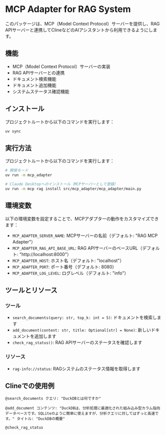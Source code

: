 # MCP Adapter for RAG System

このパッケージは、MCP（Model Context Protocol）サーバーを提供し、RAG APIサーバーと連携してClineなどのAIアシスタントから利用できるようにします。

## 機能

- MCP（Model Context Protocol）サーバーの実装
- RAG APIサーバーとの連携
- ドキュメント検索機能
- ドキュメント追加機能
- システムステータス確認機能

## インストール

プロジェクトルートから以下のコマンドを実行します：

```bash
uv sync
```

## 実行方法

プロジェクトルートから以下のコマンドを実行します：

```bash
# 開発モード
uv run -m mcp_adapter

# Claude Desktopへのインストール（MCPサーバーとして登録）
uv run -m mcp rag install src/mcp_adapter/mcp_adapter/main.py
```

## 環境変数

以下の環境変数を設定することで、MCPアダプターの動作をカスタマイズできます：

- `MCP_ADAPTER_SERVER_NAME`: MCPサーバーの名前（デフォルト: "RAG MCP Adapter"）
- `MCP_ADAPTER_RAG_API_BASE_URL`: RAG APIサーバーのベースURL（デフォルト: "http://localhost:8000"）
- `MCP_ADAPTER_HOST`: ホスト名（デフォルト: "localhost"）
- `MCP_ADAPTER_PORT`: ポート番号（デフォルト: 8080）
- `MCP_ADAPTER_LOG_LEVEL`: ログレベル（デフォルト: "info"）

## ツールとリソース

### ツール

- `search_documents(query: str, top_k: int = 5)`: ドキュメントを検索します
- `add_document(content: str, title: Optional[str] = None)`: 新しいドキュメントを追加します
- `check_rag_status()`: RAG APIサーバーのステータスを確認します

### リソース

- `rag-info://status`: RAGシステムのステータス情報を取得します

## Clineでの使用例

```
@search_documents クエリ: "DuckDBとは何ですか"
```

```
@add_document コンテンツ: "DuckDBは、分析処理に最適化された組み込み型カラム指向データベースです。SQLiteのように簡単に使えますが、分析クエリに対してはずっと高速です。" タイトル: "DuckDBの概要"
```

```
@check_rag_status
```
